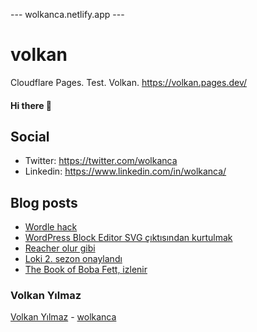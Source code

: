 ---  wolkanca.netlify.app ---
# volkan
Cloudflare Pages. Test. Volkan. https://volkan.pages.dev/

#### Hi there 👋

## Social
- Twitter: https://twitter.com/wolkanca
- Linkedin: https://www.linkedin.com/in/wolkanca/


## Blog posts
<!-- BLOG-POST-LIST:START -->
- [Wordle hack](https://wolkanca.com/wordle-hack/)
- [WordPress Block Editor SVG çıktısından kurtulmak](https://wolkanca.com/wordpress-block-editor-svg-ciktisindan-kurtulmak/)
- [Reacher olur gibi](https://wolkanca.com/reacher-olur-gibi/)
- [Loki 2. sezon onaylandı](https://wolkanca.com/loki-2-sezon-onaylandi/)
- [The Book of Boba Fett, izlenir](https://wolkanca.com/the-book-of-boba-fett-izlenir/)
<!-- BLOG-POST-LIST:END -->


### Volkan Yılmaz

[Volkan Yılmaz](https://volkanyilmaz.com.tr/) - [wolkanca](https://wolkanca.com/)

